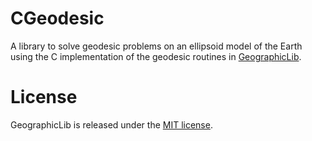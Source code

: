 # CGeodesic

A library to solve geodesic problems on an ellipsoid model of the Earth using the C implementation of the geodesic routines in [GeographicLib](https://github.com/geographiclib/geographiclib-c/).

# License

GeographicLib is released under the [MIT license](https://github.com/geographiclib/geographiclib-c/blob/main/LICENSE.txt).
